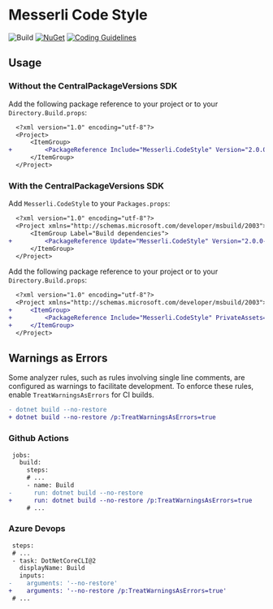 # Messerli Code Style

![Build](https://github.com/messerli-informatik-ag/code-style/workflows/Build/badge.svg)
[![NuGet](https://img.shields.io/nuget/v/Messerli.CodeStyle.svg)](https://www.nuget.org/packages/Messerli.CodeStyle)
[![Coding Guidelines](https://img.shields.io/badge/coding%20guidelines-website-blueviolet)](https://messerli-informatik-ag.github.io/code-style/)

## Usage

### Without the CentralPackageVersions SDK

Add the following package reference to your project or to your `Directory.Build.props`:

```diff
  <?xml version="1.0" encoding="utf-8"?>
  <Project>
      <ItemGroup>
+         <PackageReference Include="Messerli.CodeStyle" Version="2.0.0-rc.1" PrivateAssets="all" />
      </ItemGroup>
  </Project>
```

### With the CentralPackageVersions SDK

Add `Messerli.CodeStyle` to your `Packages.props`:
```diff
  <?xml version="1.0" encoding="utf-8"?>
  <Project xmlns="http://schemas.microsoft.com/developer/msbuild/2003">
      <ItemGroup Label="Build dependencies">
+         <PackageReference Update="Messerli.CodeStyle" Version="2.0.0-rc.1" />
      </ItemGroup>
  </Project>
```

Add the following package reference to your project or to your `Directory.Build.props`:
```diff
  <?xml version="1.0" encoding="utf-8"?>
  <Project xmlns="http://schemas.microsoft.com/developer/msbuild/2003">
+     <ItemGroup>
+         <PackageReference Include="Messerli.CodeStyle" PrivateAssets="all" />
+     </ItemGroup>
  </Project>
```

## Warnings as Errors

Some analyzer rules, such as rules involving single line comments, are configured as warnings to facilitate development.
To enforce these rules, enable `TreatWarningsAsErrors` for CI builds.

```diff
- dotnet build --no-restore
+ dotnet build --no-restore /p:TreatWarningsAsErrors=true
```

### Github Actions
```diff
 jobs:
   build:
     steps:
     # ...
     - name: Build
-      run: dotnet build --no-restore
+      run: dotnet build --no-restore /p:TreatWarningsAsErrors=true
     # ...
```

### Azure Devops
```diff
 steps:
 # ...
 - task: DotNetCoreCLI@2
   displayName: Build
   inputs:
-    arguments: '--no-restore'
+    arguments: '--no-restore /p:TreatWarningsAsErrors=true'
 # ...
```
